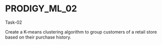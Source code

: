 # PRODIGY_ML_02
Task-02

Create a K-means clustering algorithm to group customers of a retail store based on their purchase history.


